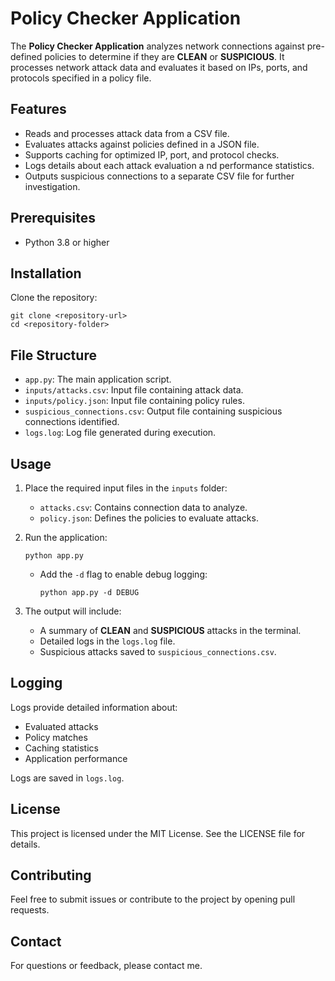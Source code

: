 # Policy Checker Application

The **Policy Checker Application** analyzes network connections against pre-defined policies to determine if they are **CLEAN** or **SUSPICIOUS**. It processes network attack data and evaluates it based on IPs, ports, and protocols specified in a policy file.

## Features

* Reads and processes attack data from a CSV file.
* Evaluates attacks against policies defined in a JSON file.
* Supports caching for optimized IP, port, and protocol checks.
* Logs details about each attack evaluation a	nd performance statistics.
* Outputs suspicious connections to a separate CSV file for further investigation.

## Prerequisites

* Python 3.8 or higher

## Installation

Clone the repository:

```
git clone <repository-url>
cd <repository-folder>
```

## File Structure

* `app.py`: The main application script.
* `inputs/attacks.csv`: Input file containing attack data.
* `inputs/policy.json`: Input file containing policy rules.
* `suspicious_connections.csv`: Output file containing suspicious connections identified.
* `logs.log`: Log file generated during execution.

## Usage

1. Place the required input files in the `inputs` folder:

   * `attacks.csv`: Contains connection data to analyze.
   * `policy.json`: Defines the policies to evaluate attacks.
2. Run the application:

   ```
   python app.py
   ```

   * Add the `-d` flag to enable debug logging:
     ```
     python app.py -d DEBUG
     ```
3. The output will include:

   * A summary of **CLEAN** and **SUSPICIOUS** attacks in the terminal.
   * Detailed logs in the `logs.log` file.
   * Suspicious attacks saved to `suspicious_connections.csv`.

## Logging

Logs provide detailed information about:

* Evaluated attacks
* Policy matches
* Caching statistics
* Application performance

Logs are saved in `logs.log`.

## License

This project is licensed under the MIT License. See the LICENSE file for details.

## Contributing

Feel free to submit issues or contribute to the project by opening pull requests.

## Contact

For questions or feedback, please contact me.
